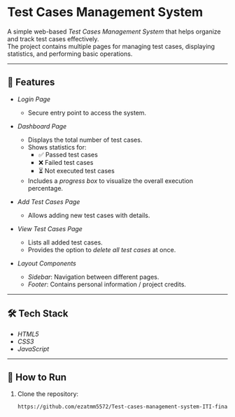 # Test Cases Management System  

A simple web-based *Test Cases Management System* that helps organize and track test cases effectively.  
The project contains multiple pages for managing test cases, displaying statistics, and performing basic operations.  

---

## 📌 Features  

- *Login Page*  
  - Secure entry point to access the system.  

- *Dashboard Page*  
  - Displays the total number of test cases.  
  - Shows statistics for:
    - ✅ Passed test cases  
    - ❌ Failed test cases  
    - ⏳ Not executed test cases  
  - Includes a *progress box* to visualize the overall execution percentage.  

- *Add Test Cases Page*  
  - Allows adding new test cases with details.  

- *View Test Cases Page*  
  - Lists all added test cases.  
  - Provides the option to *delete all test cases* at once.  

- *Layout Components*  
  - *Sidebar*: Navigation between different pages.  
  - *Footer*: Contains personal information / project credits.  

---

## 🛠 Tech Stack  

- *HTML5*  
- *CSS3*  
- *JavaScript*  

---

## 🚀 How to Run  

1. Clone the repository:  
   ```bash
   https://github.com/ezatmm5572/Test-cases-management-system-ITI-final-project-
